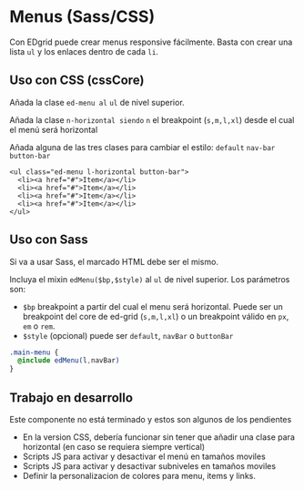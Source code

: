 # Menus (Sass/CSS)
Con EDgrid puede crear menus responsive fácilmente. Basta con crear una lista `ul` y los enlaces dentro de cada `li`.
## Uso con CSS (cssCore)
Añada la clase `ed-menu al` `ul` de nivel superior.

Añada la clase `n-horizontal siendo` `n` el breakpoint (`s,m,l,xl`) desde el cual el menú será horizontal

Añada alguna de las tres clases para cambiar el estilo: `default` `nav-bar` `button-bar`
```markup
<ul class="ed-menu l-horizontal button-bar">
  <li><a href="#">Item</a></li>
  <li><a href="#">Item</a></li>
  <li><a href="#">Item</a></li>
  <li><a href="#">Item</a></li>
</ul>
```

## Uso con Sass
Si va a usar Sass, el marcado HTML debe ser el mismo.

Incluya el mixin `edMenu($bp,$style)` al `ul` de nivel superior. Los parámetros son:

* `$bp` breakpoint a partir del cual el menu será horizontal. Puede ser un breakpoint del core de ed-grid (`s,m,l,xl`) o un breakpoint válido en `px`, `em` o `rem`.
* `$style` (opcional) puede ser `default`, `navBar` o `buttonBar`

```scss
.main-menu {
  @include edMenu(l,navBar)
}
```

## Trabajo en desarrollo
Este componente no está terminado y estos son algunos de los pendientes

* En la version CSS, debería funcionar sin tener que añadir una clase para horizontal (en caso se requiera siempre vertical)
* Scripts JS para activar y desactivar el menú en tamaños moviles
* Scripts JS para activar y desactivar subniveles en tamaños moviles
* Definir la personalizacion de colores para menu, items y links.
